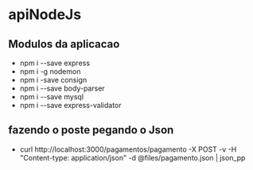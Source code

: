 # apiNodeJs

## Modulos da aplicacao
- npm i --save express
- npm i -g nodemon
- npm i -save consign
- npm i --save body-parser
- npm i --save mysql
- npm i --save express-validator

## fazendo o poste pegando o Json

- curl http://localhost:3000/pagamentos/pagamento -X POST -v -H "Content-type: application/json" -d @files/pagamento.json | json_pp
